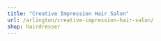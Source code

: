 ```yaml
---
title: "Creative Impression Hair Salon"
url: /arlington/creative-impression-hair-salon/
shop: hairdresser
---
```

